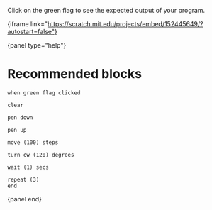 Click on the green flag to see the expected output of your program.

{iframe link="https://scratch.mit.edu/projects/embed/152445649/?autostart=false"}

{panel type="help"}

# Recommended blocks

<pre><code class="scratch:split:random">when green flag clicked
</code></pre>

<pre><code class="scratch:split:random">clear

pen down

pen up
</code></pre>

<pre><code class="scratch:split:random">move (100) steps

turn cw (120) degrees
</code></pre>

<pre><code class="scratch:split:random">wait (1) secs

repeat (3)
end
</code></pre>

{panel end}